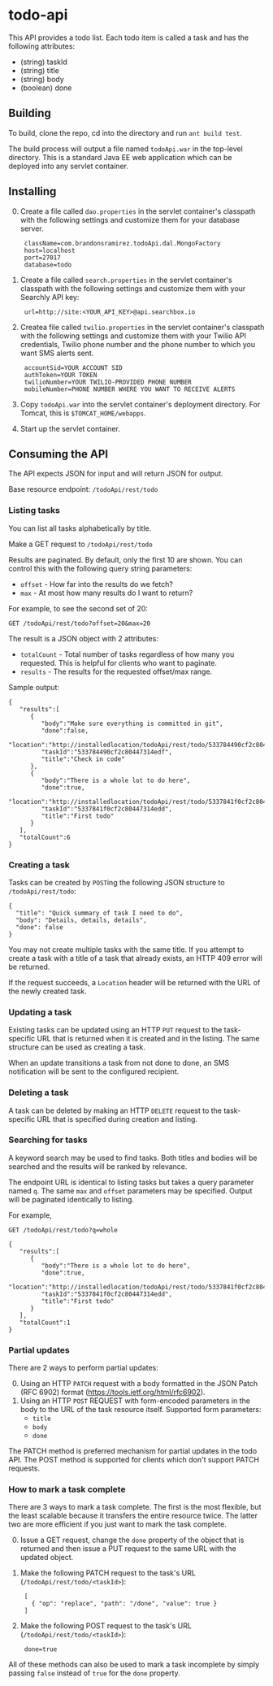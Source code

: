 todo-api
========

This API provides a todo list.  Each todo item is called a task and has the following attributes:

* (string) taskId
* (string) title
* (string) body
* (boolean) done

Building
--------

To build, clone the repo, cd into the directory and run `ant build test`.

The build process will output a file named `todoApi.war` in the top-level directory.  This is a standard Java EE
web application which can be deployed into any servlet container.

Installing
----------

0. Create a file called `dao.properties` in the servlet container's classpath with the following settings and customize them for your database server.

        className=com.brandonsramirez.todoApi.dal.MongoFactory
        host=localhost
        port=27017
        database=todo

0. Create a file called `search.properties` in the servlet container's classpath with the following settings and customize them with your Searchly API key:

        url=http://site:<YOUR_API_KEY>@api.searchbox.io

0. Createa  file called `twilio.properties` in the servlet container's classpath with the following settings and customize them with your Twilio API credentials, Twilio phone number and the phone number to which you want SMS alerts sent.

        accountSid=YOUR ACCOUNT SID
        authToken=YOUR TOKEN
        twilioNumber=YOUR TWILIO-PROVIDED PHONE NUMBER
        mobileNumber=PHONE NUMBER WHERE YOU WANT TO RECEIVE ALERTS

0. Copy `todoApi.war` into the servlet container's deployment directory.  For Tomcat, this is `$TOMCAT_HOME/webapps`.
0. Start up the servlet container.

Consuming the API
-----------------

The API expects JSON for input and will return JSON for output.

Base resource endpoint: `/todoApi/rest/todo`

### Listing tasks ###

You can list all tasks alphabetically by title.

Make a GET request to `/todoApi/rest/todo`

Results are paginated.  By default, only the first 10 are shown.  You can control this with the following query string parameters:

* `offset` - How far into the results do we fetch?
* `max` - At most how many results do I want to return?

For example, to see the second set of 20:

    GET /todoApi/rest/todo?offset=20&max=20

The result is a JSON object with 2 attributes:

* `totalCount` - Total number of tasks regardless of how many you requested.  This is helpful for clients who want to paginate.
* `results` - The results for the requested offset/max range.

Sample output:

    {
       "results":[
          {
             "body":"Make sure everything is committed in git",
             "done":false,
             "location":"http://installedlocation/todoApi/rest/todo/533784490cf2c80447314edf",
             "taskId":"533784490cf2c80447314edf",
             "title":"Check in code"
          },
          {
             "body":"There is a whole lot to do here",
             "done":true,
             "location":"http://installedlocation/todoApi/rest/todo/5337841f0cf2c80447314edd",
             "taskId":"5337841f0cf2c80447314edd",
             "title":"First todo"
          }
       ],
       "totalCount":6
    }

### Creating a task ###

Tasks can be created by `POST`ing the following JSON structure to `/todoApi/rest/todo`:

    {
      "title": "Quick summary of task I need to do",
      "body": "Details, details, details",
      "done": false
    }

You may not create multiple tasks with the same title.  If you attempt to create a task with a title of a task that already exists, an HTTP 409 error will be returned.

If the request succeeds, a `Location` header will be returned with the URL of the newly created task.

### Updating a task ###

Existing tasks can be updated using an HTTP `PUT` request to the task-specific URL that is returned when it is created and in the listing.  The same structure can be used as creating a task.

When an update transitions a task from not done to done, an SMS notification will be sent to the configured recipient.

### Deleting a task ###

A task can be deleted by making an HTTP `DELETE` request to the task-specific URL that is specified during creation and listing.

### Searching for tasks ###

A keyword search may be used to find tasks.  Both titles and bodies will be searched and the results will be ranked by relevance.

The endpoint URL is identical to listing tasks but takes a query parameter named `q`.  The same `max` and `offset` parameters may be specified.  Output will be paginated identically to listing.

For example,

    GET /todoApi/rest/todo?q=whole
    
    {
       "results":[
          {
             "body":"There is a whole lot to do here",
             "done":true,
             "location":"http://installedlocation/todoApi/rest/todo/5337841f0cf2c80447314edd",
             "taskId":"5337841f0cf2c80447314edd",
             "title":"First todo"
          }
       ],
       "totalCount":1
    }

### Partial updates ###

There are 2 ways to perform partial updates:

0. Using an HTTP `PATCH` request with a body formatted in the JSON Patch (RFC 6902) format (https://tools.ietf.org/html/rfc6902).
0. Using an HTTP `POST` REQUEST with form-encoded parameters in the body to the URL of the task resource itself.  Supported form parameters:
    * `title`
    * `body`
    * `done`

The PATCH method is preferred mechanism for partial updates in the todo API.  The POST method is supported for clients which don't support PATCH requests.

### How to mark a task complete ###

There are 3 ways to mark a task complete.  The first is the most flexible, but the least scalable because it transfers the entire resource twice.  The latter two are more efficient if you just want to mark the task complete.

0. Issue a GET request, change the `done` property of the object that is returned and then issue a PUT request to the same URL with the updated object.
0. Make the following PATCH request to the task's URL (`/todoApi/rest/todo/<taskId>`):

        [
          { "op": "replace", "path": "/done", "value": true }
        ]

0. Make the following POST request to the task's URL (`/todoApi/rest/todo/<taskId>`):

        done=true

All of these methods can also be used to mark a task incomplete by simply passing `false` instead of `true` for the `done` property.